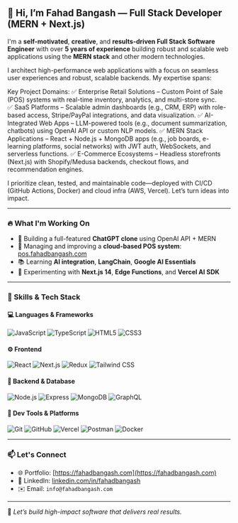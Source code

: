 

## 👋 Hi, I’m Fahad Bangash — Full Stack Developer (MERN + Next.js)

I'm a **self-motivated**, **creative**, and **results-driven Full Stack Software Engineer** with over **5 years of experience** building robust and scalable web applications using the **MERN stack** and other modern technologies.

I architect high-performance web applications with a focus on seamless user experiences and robust, scalable backends. My expertise spans:

Key Project Domains:
✅ Enterprise Retail Solutions – Custom Point of Sale (POS) systems with real-time inventory, analytics, and multi-store sync.<br/>
✅ SaaS Platforms – Scalable admin dashboards (e.g., CRM, ERP) with role-based access, Stripe/PayPal integrations, and data visualization.
✅ AI-Integrated Web Apps – LLM-powered tools (e.g., document summarization, chatbots) using OpenAI API or custom NLP models.
✅ MERN Stack Applications – React + Node.js + MongoDB apps (e.g., job boards, e-learning platforms, social networks) with JWT auth, WebSockets, and serverless functions.
✅ E-Commerce Ecosystems – Headless storefronts (Next.js) with Shopify/Medusa backends, checkout flows, and recommendation engines.

I prioritize clean, tested, and maintainable code—deployed with CI/CD (GitHub Actions, Docker) and cloud infra (AWS, Vercel). Let’s turn ideas into impact.

---

### 🔥 What I'm Working On
- 🤖 Building a full-featured **ChatGPT clone** using OpenAI API + MERN
- 🧾 Managing and improving a **cloud-based POS system**: [pos.fahadbangash.com](https://pos.fahadbangash.com)
- 📚 Learning **AI integration**, **LangChain**, **Google AI Essentials**
- 🧪 Experimenting with **Next.js 14**, **Edge Functions**, and **Vercel AI SDK**

---

### 🧠 Skills & Tech Stack

#### 💻 Languages & Frameworks
![JavaScript](https://img.shields.io/badge/-JavaScript-F7DF1E?logo=javascript&logoColor=black&style=flat)
![TypeScript](https://img.shields.io/badge/-TypeScript-3178C6?logo=typescript&logoColor=white&style=flat)
![HTML5](https://img.shields.io/badge/-HTML5-E34F26?logo=html5&logoColor=white&style=flat)
![CSS3](https://img.shields.io/badge/-CSS3-1572B6?logo=css3&logoColor=white&style=flat)

#### ⚙️ Frontend
![React](https://img.shields.io/badge/-React-61DAFB?logo=react&logoColor=white&style=flat)
![Next.js](https://img.shields.io/badge/-Next.js-000000?logo=next.js&logoColor=white&style=flat)
![Redux](https://img.shields.io/badge/-Redux-764ABC?logo=redux&logoColor=white&style=flat)
![Tailwind CSS](https://img.shields.io/badge/-TailwindCSS-38B2AC?logo=tailwind-css&logoColor=white&style=flat)

#### 🔧 Backend & Database
![Node.js](https://img.shields.io/badge/-Node.js-339933?logo=node.js&logoColor=white&style=flat)
![Express](https://img.shields.io/badge/-Express.js-000000?logo=express&logoColor=white&style=flat)
![MongoDB](https://img.shields.io/badge/-MongoDB-47A248?logo=mongodb&logoColor=white&style=flat)
![GraphQL](https://img.shields.io/badge/-GraphQL-E10098?logo=graphql&logoColor=white&style=flat)

#### 🚀 Dev Tools & Platforms
![Git](https://img.shields.io/badge/-Git-F05032?logo=git&logoColor=white&style=flat)
![GitHub](https://img.shields.io/badge/-GitHub-181717?logo=github&logoColor=white&style=flat)
![Vercel](https://img.shields.io/badge/-Vercel-000000?logo=vercel&logoColor=white&style=flat)
![Postman](https://img.shields.io/badge/-Postman-FF6C37?logo=postman&logoColor=white&style=flat)
![Docker](https://img.shields.io/badge/-Docker-2496ED?logo=docker&logoColor=white&style=flat)

---


### 📫 Let's Connect

- 🌐 Portfolio: [https://fahadbangash.com](https://fahadbangash.com)  
- 💼 LinkedIn: [linkedin.com/in/fahadbangash](https://linkedin.com/in/fahadbangashofficial)  
- ✉️ Email: `info@fahadbangash.com`

---

🚀 *Let’s build high-impact software that delivers real results.*  
